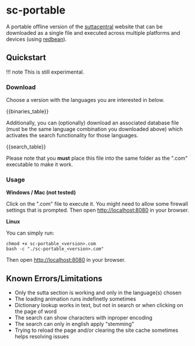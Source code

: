 # sc-portable

A portable offline version of the [suttacentral](https://suttacentral.net/) website that can be downloaded as a single file and executed across multiple platforms and devices (using [redbean](https://redbean.dev/)).

## Quickstart

!!! note
    This is still experimental.

### Download

Choose a version with the languages you are interested in below.

{{binaries_table}}

Additionally, you can (optionally) download an associated database file (must be the same language combination you downloaded above) which activates the search functionality for those languages.

{{search_table}}

Please note that you **must** place this file into the same folder as the ".com" executable to make it work.

### Usage

**Windows / Mac (not tested)**

Click on the ".com" file to execute it. You might need to allow some firewall settings that is prompted. Then open [http://localhost:8080](http://localhost:8080) in your browser.


**Linux**

You can simply run:

```
chmod +x sc-portable_<version>.com
bash -c "./sc-portable_<version>.com"
```

Then open [http://localhost:8080](http://localhost:8080) in your browser.

## Known Errors/Limitations

- Only the sutta section is working and only in the language(s) chosen
- The loading animation runs indefinetly sometimes
- Dictionary lookup works in text, but not in search or when clicking on the page of word
- The search can show characters with inproper encoding
- The search can only in english apply "stemming"
- Trying to reload the page and/or clearing the site cache sometimes helps resolving issues
